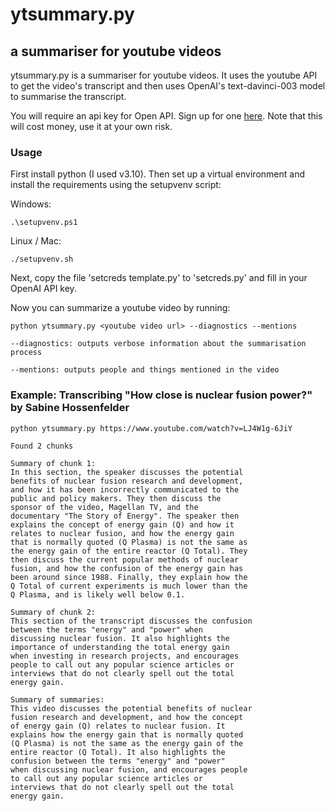 # ytsummary.py
## a summariser for youtube videos

ytsummary.py is a summariser for youtube videos. It uses the youtube API to get the video's transcript and then uses OpenAI's text-davinci-003 model to summarise the transcript.

You will require an api key for Open API. Sign up for one [here](https://openai.com/api/). Note that this will cost money, use it at your own risk.


### Usage

First install python (I used v3.10). Then set up a virtual environment and install the requirements using the setupvenv script:

Windows:
```
.\setupvenv.ps1
```

Linux / Mac:
```
./setupvenv.sh
```

Next, copy the file 'setcreds template.py' to 'setcreds.py' and fill in your OpenAI API key.

Now you can summarize a youtube video by running:

``` 
python ytsummary.py <youtube video url> --diagnostics --mentions

```

```
--diagnostics: outputs verbose information about the summarisation process

--mentions: outputs people and things mentioned in the video
```

### Example: Transcribing "How close is nuclear fusion power?" by Sabine Hossenfelder

```
python ytsummary.py https://www.youtube.com/watch?v=LJ4W1g-6JiY
```

```
Found 2 chunks

Summary of chunk 1: 
In this section, the speaker discusses the potential 
benefits of nuclear fusion research and development, 
and how it has been incorrectly communicated to the 
public and policy makers. They then discuss the 
sponsor of the video, Magellan TV, and the 
documentary "The Story of Energy". The speaker then 
explains the concept of energy gain (Q) and how it 
relates to nuclear fusion, and how the energy gain 
that is normally quoted (Q Plasma) is not the same as 
the energy gain of the entire reactor (Q Total). They 
then discuss the current popular methods of nuclear 
fusion, and how the confusion of the energy gain has 
been around since 1988. Finally, they explain how the 
Q Total of current experiments is much lower than the 
Q Plasma, and is likely well below 0.1.

Summary of chunk 2: 
This section of the transcript discusses the confusion 
between the terms "energy" and "power" when 
discussing nuclear fusion. It also highlights the 
importance of understanding the total energy gain 
when investing in research projects, and encourages 
people to call out any popular science articles or 
interviews that do not clearly spell out the total 
energy gain.

Summary of summaries: 
This video discusses the potential benefits of nuclear 
fusion research and development, and how the concept 
of energy gain (Q) relates to nuclear fusion. It 
explains how the energy gain that is normally quoted 
(Q Plasma) is not the same as the energy gain of the 
entire reactor (Q Total). It also highlights the 
confusion between the terms "energy" and "power" 
when discussing nuclear fusion, and encourages people 
to call out any popular science articles or 
interviews that do not clearly spell out the total 
energy gain.
```